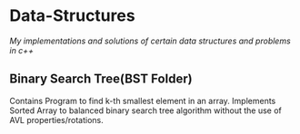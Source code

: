 # Data-Structures
*My implementations and solutions of certain data structures and problems in c++*

## Binary Search Tree(BST Folder)
Contains Program to find k-th smallest element in an array. Implements Sorted Array to balanced binary search tree algorithm without the use of AVL properties/rotations. 


